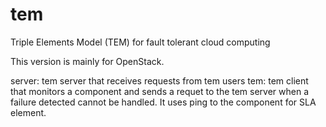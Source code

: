 tem
===

Triple Elements Model (TEM) for fault tolerant cloud computing

This version is mainly for OpenStack.

server: tem server that receives requests from tem users
tem: tem client that monitors a component and sends a requet to the tem server when a failure detected cannot be handled.
     It uses ping to the component for SLA element.
